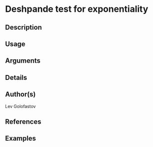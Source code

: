 # Deshpande test for exponentiality

## Description

## Usage

## Arguments

## Details

## Author(s)
Lev Golofastov

## References

## Examples
